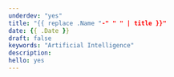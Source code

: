 ```yaml
---
underdev: "yes"
title: "{{ replace .Name "-" " " | title }}"
date: {{ .Date }}
draft: false
keywords: "Artificial Intelligence"
description: 
hello: yes
---
```


